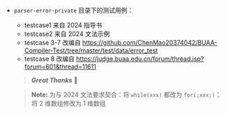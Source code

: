 

*   `parser-error-private` 目录下的测试用例：
    
    *   testcase1 来自 2024 指导书
    *   testcase2 来自 2024 文法示例
    *   testcase 3-7 改编自 https://github.com/ChenMao20374042/BUAA-Compiler-Test/tree/master/test/data/error_test
    *   testcase 8 改编自 https://judge.buaa.edu.cn/forum/thread.jsp?forum=601&thread=11611
    
    >   ***Great Thanks*** 🙏
    
    >   **Note:** 为与 2024 文法要求契合：将 `while(xxx)` 都改为 `for(;xxx;)`；将 2 维数组修改为 1 维数组

